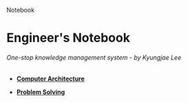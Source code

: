 Notebook

# Engineer's Notebook

###### One-stop knowledge management system - by Kyungjae Lee



* **<a href="./computer-architecture">Computer Architecture</a>**

* **<a href="./problem-solving">Problem Solving</a>**

